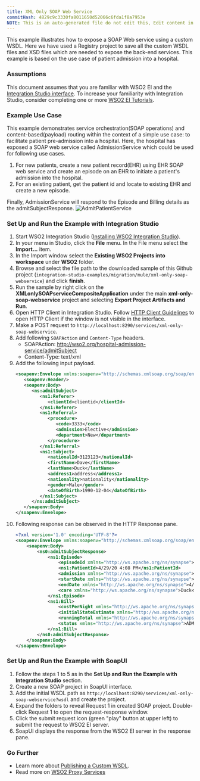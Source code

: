 ```yaml
---
title: XML Only SOAP Web Service
commitHash: 4829c9c3330fa8011650d52066c6fda1f8a7953e
NOTE: This is an auto-generated file do not edit this, Edit content in source repository
---
```


This example illustrates how to expose a SOAP Web service using a custom WSDL. Here we have used a Registry project to save all the custom WSDL files and XSD files which are needed to expose the back-end services. This example is based on the use case of patient admission into a hospital.

### Assumptions ###

This document assumes that you are familiar with WSO2 EI and the 
[Integration Studio interface](https://ei.docs.wso2.com/en/latest/micro-integrator/overview/quick-start-guide/). To 
increase your familiarity with Integration Studio, consider completing one or more 
[WSO2 EI Tutorials](https://ei.docs.wso2.com/en/latest/micro-integrator/use-cases/integration-use-cases/).

### Example Use Case

This example demonstrates service orchestration(SOAP operations) and content-based(payload) routing within the context of a simple use case: to facilitate patient pre-admission into a hospital. Here, the hospital has exposed a SOAP web service called AdmissionService which could be used for following use cases.

1. For new patients, create a new patient record(EHR) using EHR SOAP web service and create an episode on an EHR to initiate a patient's admission into the hospital. 
2. For an existing patient, get the patient id and locate to existing EHR and create a new episode.

Finally, AdmissionService will respond to the Episode and Billing details as the admitSubjectResponse.
![AdmitPatientService](../../../assets/img/migration-examples/mainSequence.png?raw=true "AdmitPatientService")

### Set Up and Run the Example with Integration Studio

1. Start WSO2 Integration Studio ([Installing WSO2 Integration Studio](https://ei.docs.wso2.com/en/latest/micro-integrator/develop/installing-WSO2-Integration-Studio/)).
2. In your menu in Studio, click the **File** menu. In the File menu select the **Import...** item.
3. In the Import window select the **Existing WSO2 Projects into workspace** under **WSO2** folder.
4. Browse and select the file path to the downloaded sample of this Github project 
(`integration-studio-examples/migration/mule/xml-only-soap-webservice`) and click **finish**.
5. Run the sample by right click on the **XMLonlySOAPserviceCompositeApplication** under the main 
**xml-only-soap-webservice** project and selecting **Export Project Artifacts and Run**.
6. Open HTTP Client in Integration Studio. Follow [HTTP Client Guidelines](../../../docs/common/adding-http-client-to-integration-studio.md)
to open HTTP Client if the window is not visible in the interface.
7. Make a POST request to `http://localhost:8290/services/xml-only-soap-webservice`.
8. Add following `SOAPAction` and `Content-Type` headers.
    - SOAPAction: http://wso2.org/hospital-admission-service/admitSubject
    - Content-Type: text/xml
9. Add the following input payload.
    ```xml
    <soapenv:Envelope xmlns:soapenv="http://schemas.xmlsoap.org/soap/envelope/" xmlns:ns="http://wso2.org/hospital-admission-service" xmlns:ns1="http://wso2.org/hospital-admission-service/modal">
       <soapenv:Header/>
       <soapenv:Body>
          <ns:admitSubject>
             <ns1:Referer>
                <clientId>clientid</clientId>
             </ns1:Referer>
             <ns1:Referral>
                <procedure>
                   <code>3333</code>
                   <admission>Elective</admission>
                   <department>New</department>
                </procedure>
             </ns1:Referral>
             <ns1:Subject>
                <nationalId>3123123</nationalId>
                <firstName>Dave</firstName>
                <lastName>Duck</lastName>
                <address1>address</address1>
                <nationality>nationality</nationality>
                <gender>Male</gender>
                <dateOfBirth>1990-12-04</dateOfBirth>
             </ns1:Subject>
          </ns:admitSubject>
       </soapenv:Body>
    </soapenv:Envelope>
    ```
10. Following response can be observed in the HTTP Response pane.
    ```xml
    <?xml version='1.0' encoding='UTF-8'?>
    <soapenv:Envelope xmlns:soapenv="http://schemas.xmlsoap.org/soap/envelope/" xmlns:ns0="http://wso2.org/hospital-admission-service" xmlns:ns1="http://wso2.org/hospital-admission-service/modal">
        <soapenv:Body>
            <ns0:admitSubjectResponse>
                <ns1:Episode>
                    <episodeId xmlns="http://ws.apache.org/ns/synapse">4/29/20 4:08 PM</episodeId>
                    <ns1:PatientId>4/29/20 4:08 PM</ns1:PatientId>
                    <admission xmlns="http://ws.apache.org/ns/synapse">Elective</admission>
                    <startDate xmlns="http://ws.apache.org/ns/synapse">4/29/20 4:08 PM</startDate>
                    <endDate xmlns="http://ws.apache.org/ns/synapse">4/29/20 4:08 PM</endDate>
                    <care xmlns="http://ws.apache.org/ns/synapse">Duck</care>
                </ns1:Episode>
                <ns1:Bill>
                    <costPerNight xmlns="http://ws.apache.org/ns/synapse">100</costPerNight>
                    <initialStateEstimate xmlns="http://ws.apache.org/ns/synapse">5</initialStateEstimate>
                    <runningTotal xmlns="http://ws.apache.org/ns/synapse">500</runningTotal>
                    <status xmlns="http://ws.apache.org/ns/synapse">ADMITTED</status>
                </ns1:Bill>
            </ns0:admitSubjectResponse>
        </soapenv:Body>
    </soapenv:Envelope>
    ```

### Set Up and Run the Example with SoapUI
1. Follow the steps 1 to 5 as in the **Set Up and Run the Example with Integration Studio** section.
2. Create a new SOAP project in SoapUI interface.
3. Add the initial WSDL path as `http://localhost:8290/services/xml-only-soap-webservice?wsdl` and create the project.
4. Expand the folders to reveal Request 1 in created SOAP project. Double-click Request 1 to open the request-response window.
5. Click the submit request icon (green "play" button at upper left) to submit the request to WSO2 EI server.
6. SoapUI displays the response from the WSO2 EI server in the response pane.

### Go Further

* Learn more about [Publishing a Custom WSDL](https://ei.docs.wso2.com/en/latest/micro-integrator/use-cases/examples/proxy_service_examples/publishing-a-custom-wsdl/).
* Read more on [WSO2 Proxy Services](https://ei.docs.wso2.com/en/latest/micro-integrator/use-cases/examples/proxy_service_examples/Introduction-to-Proxy-Services/)
